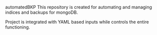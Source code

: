 </b>automatedBKP</b>
This repository is created for automating and managing indices and backups for mongoDB.

Project is integrated with YAML based inputs while controls the entire functioning.
